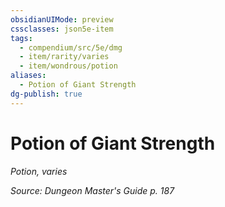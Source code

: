```yaml
---
obsidianUIMode: preview
cssclasses: json5e-item
tags:
  - compendium/src/5e/dmg
  - item/rarity/varies
  - item/wondrous/potion
aliases:
  - Potion of Giant Strength
dg-publish: true
---
```

# Potion of Giant Strength
*Potion, varies*  


*Source: Dungeon Master's Guide p. 187*